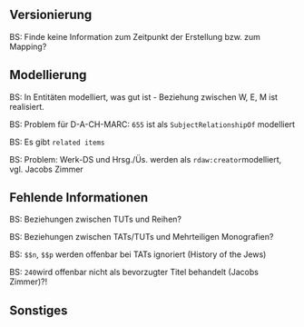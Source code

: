 ## Versionierung

BS: Finde keine Information zum Zeitpunkt der Erstellung bzw. zum Mapping?

## Modellierung

BS: In Entitäten modelliert, was gut ist - Beziehung zwischen W, E, M ist realisiert.

BS: Problem für D-A-CH-MARC: `655` ist als `SubjectRelationshipOf` modelliert

BS: Es gibt `related items`

BS: Problem: Werk-DS und Hrsg./Üs. werden als `rdaw:creator`modelliert, vgl. Jacobs Zimmer

## Fehlende Informationen

BS: Beziehungen zwischen TUTs und Reihen?

BS: Beziehungen zwischen TATs/TUTs und Mehrteiligen Monografien?

BS: `$$n`, `$$p` werden offenbar bei TATs ignoriert (History of the Jews)

BS: `240`wird offenbar nicht als bevorzugter Titel behandelt (Jacobs Zimmer)?!

## Sonstiges
